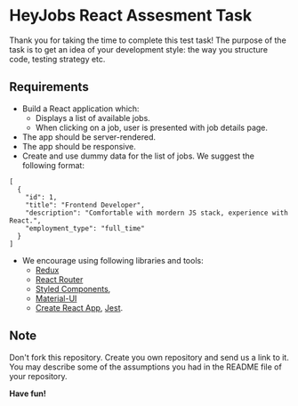 # HeyJobs React Assesment Task

Thank you for taking the time to complete this test task! The purpose of the task is to get an idea of your development style: the way you structure code, testing strategy etc.

## Requirements

* Build a React application which:
   * Displays a list of available jobs.
   * When clicking on a job, user is presented with job details page.
* The app should be server-rendered.
* The app should be responsive.
* Create and use dummy data for the list of jobs. We suggest the following format:
```
[
  {
    "id": 1,
    "title": "Frontend Developer",
    "description": "Comfortable with mordern JS stack, experience with React.",
    "employment_type": "full_time"
  }
]
```
* We encourage using following libraries and tools: 
  * [Redux](https://github.com/reactjs/redux)
  * [React Router](https://github.com/ReactTraining/react-router)
  * [Styled Components](https://github.com/styled-components/styled-components),
  * [Material-UI](https://github.com/mui-org/material-ui)
  * [Create React App](https://github.com/facebook/create-react-app), [Jest](https://github.com/facebook/jest).

## Note
Don't fork this repository. Create you own repository and send us a link to it. You may describe some of the assumptions you had in the README file of your repository.

**Have fun!** 
